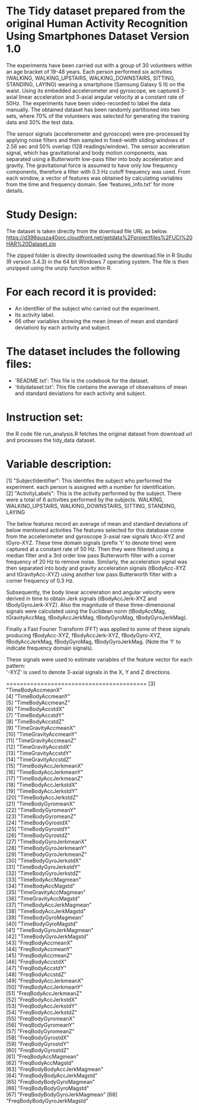 The Tidy dataset prepared from the original Human Activity Recognition Using Smartphones Dataset Version 1.0
==================================================================
The experiments have been carried out with a group of 30 volunteers within an age bracket of 19-48 years. Each person performed six activities (WALKING, WALKING_UPSTAIRS, WALKING_DOWNSTAIRS, SITTING, STANDING, LAYING) wearing a smartphone (Samsung Galaxy S II) on the waist. Using its embedded accelerometer and gyroscope, we captured 3-axial linear acceleration and 3-axial angular velocity at a constant rate of 50Hz. The experiments have been video-recorded to label the data manually. The obtained dataset has been randomly partitioned into two sets, where 70% of the volunteers was selected for generating the training data and 30% the test data. 

The sensor signals (accelerometer and gyroscope) were pre-processed by applying noise filters and then sampled in fixed-width sliding windows of 2.56 sec and 50% overlap (128 readings/window). The sensor acceleration signal, which has gravitational and body motion components, was separated using a Butterworth low-pass filter into body acceleration and gravity. The gravitational force is assumed to have only low frequency components, therefore a filter with 0.3 Hz cutoff frequency was used. From each window, a vector of features was obtained by calculating variables from the time and frequency domain. See 'features_info.txt' for more details. 

Study Design:
======================================
The dataset is taken directly from the download file URL as below.
https://d396qusza40orc.cloudfront.net/getdata%2Fprojectfiles%2FUCI%20HAR%20Dataset.zip

The zipped folder is directly downloaded using the download.file in R Studio (R version 3.4.3) in the 64 bit Windows 7 operating system.
The file is then unzipped using the unzip function within R.

For each record it is provided:
======================================
- An identifier of the subject who carried out the experiment.
- Its activity label. 
- 66 other variables showing the mean (mean of mean and standard deviation) by each activity and subject. 

The dataset includes the following files:
=========================================
- 'README.txt': This file is the codebook for the dataset. 
- 'tidydataset.txt': This file contains the average of obsevations of mean and standard deviations for each activity and subject.

Instruction set:
=========================================
the R code file run_analysis.R fetches the original dataset from download url and processes the tidy_data dataset.

Variable description:
=========================================
[1] "SubjectIdentifier": This identifes the subject who performed the experiment. each person is assigned with
a number for identification.           
[2] "ActivityLabels": This is the activity performed by the subject. There were a total of 6 activities performed by the subjects. WALKING, WALKING_UPSTAIRS, WALKING_DOWNSTAIRS, SITTING, STANDING, LAYING   

The below features record an average of mean and standard deviations of below mentioned activities
The features selected for this database come from the accelerometer and gyroscope 3-axial raw signals tAcc-XYZ and tGyro-XYZ. These time domain signals (prefix 't' to denote time) were captured at a constant rate of 50 Hz. Then they were filtered using a median filter and a 3rd order low pass Butterworth filter with a corner frequency of 20 Hz to remove noise. Similarly, the acceleration signal was then separated into body and gravity acceleration signals (tBodyAcc-XYZ and tGravityAcc-XYZ) using another low pass Butterworth filter with a corner frequency of 0.3 Hz. 

Subsequently, the body linear acceleration and angular velocity were derived in time to obtain Jerk signals (tBodyAccJerk-XYZ and tBodyGyroJerk-XYZ). Also the magnitude of these three-dimensional signals were calculated using the Euclidean norm (tBodyAccMag, tGravityAccMag, tBodyAccJerkMag, tBodyGyroMag, tBodyGyroJerkMag). 

Finally a Fast Fourier Transform (FFT) was applied to some of these signals producing fBodyAcc-XYZ, fBodyAccJerk-XYZ, fBodyGyro-XYZ, fBodyAccJerkMag, fBodyGyroMag, fBodyGyroJerkMag. (Note the 'f' to indicate frequency domain signals). 

These signals were used to estimate variables of the feature vector for each pattern:  
'-XYZ' is used to denote 3-axial signals in the X, Y and Z directions.

=========================================      [3] "TimeBodyAccmeanX"            
[4] "TimeBodyAccmeanY"           
[5] "TimeBodyAccmeanZ"            
[6] "TimeBodyAccstdX"            
[7] "TimeBodyAccstdY"             
[8] "TimeBodyAccstdZ"            
[9] "TimeGravityAccmeanX"         
[10] "TimeGravityAccmeanY"        
[11] "TimeGravityAccmeanZ"         
[12] "TimeGravityAccstdX"         
[13] "TimeGravityAccstdY"          
[14] "TimeGravityAccstdZ"         
[15] "TimeBodyAccJerkmeanX"        
[16] "TimeBodyAccJerkmeanY"       
[17] "TimeBodyAccJerkmeanZ"        
[18] "TimeBodyAccJerkstdX"        
[19] "TimeBodyAccJerkstdY"         
[20] "TimeBodyAccJerkstdZ"        
[21] "TimeBodyGyromeanX"           
[22] "TimeBodyGyromeanY"          
[23] "TimeBodyGyromeanZ"           
[24] "TimeBodyGyrostdX"           
[25] "TimeBodyGyrostdY"            
[26] "TimeBodyGyrostdZ"           
[27] "TimeBodyGyroJerkmeanX"       
[28] "TimeBodyGyroJerkmeanY"      
[29] "TimeBodyGyroJerkmeanZ"       
[30] "TimeBodyGyroJerkstdX"       
[31] "TimeBodyGyroJerkstdY"        
[32] "TimeBodyGyroJerkstdZ"       
[33] "TimeBodyAccMagmean"          
[34] "TimeBodyAccMagstd"          
[35] "TimeGravityAccMagmean"       
[36] "TimeGravityAccMagstd"       
[37] "TimeBodyAccJerkMagmean"      
[38] "TimeBodyAccJerkMagstd"      
[39] "TimeBodyGyroMagmean"         
[40] "TimeBodyGyroMagstd"         
[41] "TimeBodyGyroJerkMagmean"     
[42] "TimeBodyGyroJerkMagstd"     
[43] "FreqBodyAccmeanX"            
[44] "FreqBodyAccmeanY"           
[45] "FreqBodyAccmeanZ"            
[46] "FreqBodyAccstdX"            
[47] "FreqBodyAccstdY"             
[48] "FreqBodyAccstdZ"            
[49] "FreqBodyAccJerkmeanX"        
[50] "FreqBodyAccJerkmeanY"       
[51] "FreqBodyAccJerkmeanZ"        
[52] "FreqBodyAccJerkstdX"        
[53] "FreqBodyAccJerkstdY"         
[54] "FreqBodyAccJerkstdZ"        
[55] "FreqBodyGyromeanX"           
[56] "FreqBodyGyromeanY"          
[57] "FreqBodyGyromeanZ"           
[58] "FreqBodyGyrostdX"           
[59] "FreqBodyGyrostdY"            
[60] "FreqBodyGyrostdZ"           
[61] "FreqBodyAccMagmean"          
[62] "FreqBodyAccMagstd"          
[63] "FreqBodyBodyAccJerkMagmean"  
[64] "FreqBodyBodyAccJerkMagstd"  
[65] "FreqBodyBodyGyroMagmean"     
[66] "FreqBodyBodyGyroMagstd"     
[67] "FreqBodyBodyGyroJerkMagmean" 
[68] "FreqBodyBodyGyroJerkMagstd" 
 
